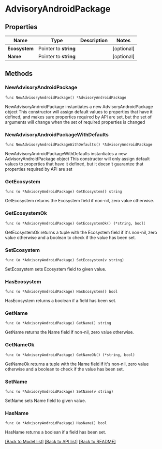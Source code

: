 # AdvisoryAndroidPackage

## Properties

Name | Type | Description | Notes
------------ | ------------- | ------------- | -------------
**Ecosystem** | Pointer to **string** |  | [optional] 
**Name** | Pointer to **string** |  | [optional] 

## Methods

### NewAdvisoryAndroidPackage

`func NewAdvisoryAndroidPackage() *AdvisoryAndroidPackage`

NewAdvisoryAndroidPackage instantiates a new AdvisoryAndroidPackage object
This constructor will assign default values to properties that have it defined,
and makes sure properties required by API are set, but the set of arguments
will change when the set of required properties is changed

### NewAdvisoryAndroidPackageWithDefaults

`func NewAdvisoryAndroidPackageWithDefaults() *AdvisoryAndroidPackage`

NewAdvisoryAndroidPackageWithDefaults instantiates a new AdvisoryAndroidPackage object
This constructor will only assign default values to properties that have it defined,
but it doesn't guarantee that properties required by API are set

### GetEcosystem

`func (o *AdvisoryAndroidPackage) GetEcosystem() string`

GetEcosystem returns the Ecosystem field if non-nil, zero value otherwise.

### GetEcosystemOk

`func (o *AdvisoryAndroidPackage) GetEcosystemOk() (*string, bool)`

GetEcosystemOk returns a tuple with the Ecosystem field if it's non-nil, zero value otherwise
and a boolean to check if the value has been set.

### SetEcosystem

`func (o *AdvisoryAndroidPackage) SetEcosystem(v string)`

SetEcosystem sets Ecosystem field to given value.

### HasEcosystem

`func (o *AdvisoryAndroidPackage) HasEcosystem() bool`

HasEcosystem returns a boolean if a field has been set.

### GetName

`func (o *AdvisoryAndroidPackage) GetName() string`

GetName returns the Name field if non-nil, zero value otherwise.

### GetNameOk

`func (o *AdvisoryAndroidPackage) GetNameOk() (*string, bool)`

GetNameOk returns a tuple with the Name field if it's non-nil, zero value otherwise
and a boolean to check if the value has been set.

### SetName

`func (o *AdvisoryAndroidPackage) SetName(v string)`

SetName sets Name field to given value.

### HasName

`func (o *AdvisoryAndroidPackage) HasName() bool`

HasName returns a boolean if a field has been set.


[[Back to Model list]](../README.md#documentation-for-models) [[Back to API list]](../README.md#documentation-for-api-endpoints) [[Back to README]](../README.md)


